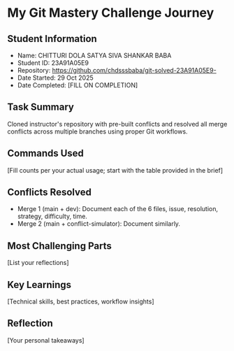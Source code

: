 # My Git Mastery Challenge Journey

## Student Information
- Name: CHITTURI DOLA SATYA SIVA SHANKAR BABA
- Student ID: 23A91A05E9
- Repository: https://github.com/chdsssbaba/git-solved-23A91A05E9-
- Date Started: 29 Oct 2025
- Date Completed: [FILL ON COMPLETION]

## Task Summary
Cloned instructor's repository with pre-built conflicts and resolved all 
merge conflicts across multiple branches using proper Git workflows.

## Commands Used
[Fill counts per your actual usage; start with the table provided in the brief]

## Conflicts Resolved
- Merge 1 (main + dev): Document each of the 6 files, issue, resolution, strategy, difficulty, time.
- Merge 2 (main + conflict-simulator): Document similarly.

## Most Challenging Parts
[List your reflections]

## Key Learnings
[Technical skills, best practices, workflow insights]

## Reflection
[Your personal takeaways]
